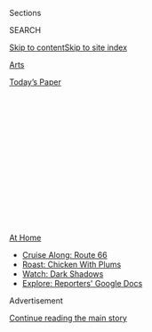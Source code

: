 <div id="app">

<div>

<div>

<div>

<div class="NYTAppHideMasthead css-1q2w90k e1suatyy0">

<div class="section css-ui9rw0 e1suatyy2">

<div class="css-eph4ug er09x8g0">

<div class="css-6n7j50">

</div>

<span class="css-1dv1kvn">Sections</span>

<div class="css-10488qs">

<span class="css-1dv1kvn">SEARCH</span>

</div>

[Skip to content](#site-content)[Skip to site
index](#site-index)

</div>

<div id="masthead-section-label" class="css-1wr3we4 eaxe0e00">

[Arts](https://www.nytimes3xbfgragh.onion/section/arts)

</div>

<div class="css-10698na e1huz5gh0">

</div>

</div>

<div id="masthead-bar-one" class="section hasLinks css-15hmgas e1csuq9d3">

<div class="css-uqyvli e1csuq9d0">

</div>

<div class="css-1uqjmks e1csuq9d1">

</div>

<div class="css-9e9ivx">

[](https://myaccount.nytimes3xbfgragh.onion/auth/login?response_type=cookie&client_id=vi)

</div>

<div class="css-1bvtpon e1csuq9d2">

[Today’s
Paper](https://www.nytimes3xbfgragh.onion/section/todayspaper)

</div>

</div>

</div>

</div>

<div data-aria-hidden="false">

<div id="site-content" data-role="main">

<div>

<div class="css-1aor85t" style="opacity:0.000000001;z-index:-1;visibility:hidden">

<div class="css-1hqnpie">

<div class="css-epjblv">

<span class="css-17xtcya">[Arts](/section/arts)</span><span class="css-x15j1o">|</span><span class="css-fwqvlz">The
Social-Distancing Shamers Are
Watching</span>

</div>

<div class="css-k008qs">

<div class="css-1iwv8en">

<span class="css-18z7m18"></span>

<div>

</div>

</div>

<span class="css-1n6z4y">https://nyti.ms/3cmNeFZ</span>

<div class="css-1705lsu">

<div class="css-4xjgmj">

<div class="css-4skfbu" data-role="toolbar" data-aria-label="Social Media Share buttons, Save button, and Comments Panel with current comment count" data-testid="share-tools">

  - 
  - 
  - 
  - 
    
    <div class="css-6n7j50">
    
    </div>

  - 
  - 

</div>

</div>

</div>

</div>

</div>

</div>

<div class="css-13pd83m">

<div id="NYT_TOP_BANNER_REGION">

<div>

<div id="maps-athome-menu" class="section css-l08pwh interactive-content interactive-size-medium">

<div class="css-17ih8de interactive-body">

<div class="at-home-nav__innerContainer">

<div class="at-home-nav__title">

[At
Home](https://www.nytimes3xbfgragh.onion/spotlight/at-home?action=click&pgtype=Article&state=default&region=TOP_BANNER&context=at_home_menu)

</div>

  - [Cruise Along:
    Route 66](https://www.nytimes3xbfgragh.onion/2020/09/07/travel/route-66.html?action=click&pgtype=Article&state=default&region=TOP_BANNER&context=at_home_menu)
  - [Roast: Chicken With
    Plums](https://www.nytimes3xbfgragh.onion/2020/09/04/dining/sheet-pan-chicken.html?action=click&pgtype=Article&state=default&region=TOP_BANNER&context=at_home_menu)
  - [Watch: Dark
    Shadows](https://www.nytimes3xbfgragh.onion/2020/09/04/arts/television/dark-shadows-stream.html?action=click&pgtype=Article&state=default&region=TOP_BANNER&context=at_home_menu)
  - [Explore: Reporters' Google
    Docs](https://www.nytimes3xbfgragh.onion/interactive/2020/at-home/even-more-reporters-editors-diaries-lists-recommendations.html?action=click&pgtype=Article&state=default&region=TOP_BANNER&context=at_home_menu)

</div>

</div>

</div>

</div>

</div>

</div>

<div id="top-wrapper" class="css-1sy8kpn">

<div id="top-slug" class="css-l9onyx">

Advertisement

</div>

[Continue reading the main
story](#after-top)

<div class="ad top-wrapper" style="text-align:center;height:100%;display:block;min-height:250px">

<div id="top" class="place-ad" data-position="top" data-size-key="top">

</div>

</div>

<div id="after-top">

</div>

</div>

<div>

<div id="sponsor-wrapper" class="css-1hyfx7x">

<div id="sponsor-slug" class="css-19vbshk">

Supported by

</div>

[Continue reading the main
story](#after-sponsor)

<div id="sponsor" class="ad sponsor-wrapper" style="text-align:center;height:100%;display:block">

</div>

<div id="after-sponsor">

</div>

</div>

<div class="css-186x18t">

Critic’s Notebook

</div>

<div class="css-1vkm6nb ehdk2mb0">

# The Social-Distancing Shamers Are Watching

</div>

The internet has long been identified as a breeding ground for public
shaming, but the coronavirus has advanced the
game.

<div class="css-79elbk" data-testid="photoviewer-wrapper">

<div class="css-z3e15g" data-testid="photoviewer-wrapper-hidden">

</div>

<div class="css-1a48zt4 ehw59r15" data-testid="photoviewer-children">

![<span class="css-cnj6d5 e1z0qqy90" itemprop="copyrightHolder"><span class="css-1ly73wi e1tej78p0">Credit...</span><span><span>Cari
Vander
Yacht</span></span></span>](https://static01.graylady3jvrrxbe.onion/images/2020/05/12/arts/11virus-shaming/11virus-shaming-articleLarge.jpg?quality=75&auto=webp&disable=upscale)

</div>

</div>

<div class="css-18e8msd">

<div class="css-vp77d3 epjyd6m0">

<div class="css-hus3qt ey68jwv0" data-aria-hidden="true">

[![Amanda
Hess](https://static01.graylady3jvrrxbe.onion/images/2018/02/16/multimedia/author-amanda-hess/author-amanda-hess-thumbLarge-v2.png
"Amanda Hess")](https://www.nytimes3xbfgragh.onion/by/amanda-hess)

</div>

<div class="css-1baulvz">

By [<span class="css-1baulvz last-byline" itemprop="name">Amanda
Hess</span>](https://www.nytimes3xbfgragh.onion/by/amanda-hess)

</div>

</div>

  - 
    
    <div class="css-ld3wwf e16638kd2">
    
    May 11,
    2020
    
    </div>

  - 
    
    <div class="css-4xjgmj">
    
    <div class="css-d8bdto" data-role="toolbar" data-aria-label="Social Media Share buttons, Save button, and Comments Panel with current comment count" data-testid="share-tools">
    
      - 
      - 
      - 
      - 
        
        <div class="css-6n7j50">
        
        </div>
    
      - 
      - 
    
    </div>
    
    </div>

</div>

</div>

<div class="section meteredContent css-1r7ky0e" name="articleBody" itemprop="articleBody">

<div class="css-1fanzo5 StoryBodyCompanionColumn">

<div class="css-53u6y8">

It was 80 degrees and sunny in [New York
City](https://www.nytimes3xbfgragh.onion/2020/06/18/nyregion/coronavirus-ny-social-distancing.html),
so I was lying slack on the couch, scrolling aimlessly through my phone,
when I [paused on a
photograph](https://twitter.com/LachCartwright/status/1257049652559577096)
shot a few miles away. A throng of people were sunbathing on the green
lawn of a Manhattan pier. In the center stood a man in a pair of floral
briefs and nothing else. With his arms akimbo and his chin turned
artfully to the side, he looked as if he were posing in a bodybuilding
lineup. In front of him was a woman with her face thrown up to the sky,
her hands rising as if to tousle her hair.

The photograph was taken at an angle that looked straight down the pier,
collapsing hundreds of feet of space so that the sunbathers appeared to
join together as one golden organism with toned muscles, a Celtic back
tattoo and a languid smile. The only indications that this was unlike
any other spring reverie were the baby blue surgical masks obscuring the
faces of two passers-by.

When [that
photo](https://twitter.com/LachCartwright/status/1257049652559577096)
and [others of the
pier](https://twitter.com/Welcome2theBX/status/1256763447209066496)
appeared on Twitter and Instagram, the scene was exposed to another kind
of crowd: people shut into their homes, skin drained of vitamin D, their
own spring plans frustrated by stay-at-home orders, sickness or grief.
Their replies to the posts swarmed with recriminations: The sunbathers
were the picture of privilege; the masks in the photo could be counted
on one hand; nobody would feel sorry if they died.

</div>

</div>

<div class="css-nj25e3">

> Christopher Street Pier - 4:48pm. Not sure if the message is getting
> through. [pic.twitter.com/RXNQ5pUWkn](https://t.co/RXNQ5pUWkn)
> 
> — Lachlan Cartwright (@LachCartwright)
> [May 3, 2020](https://twitter.com/LachCartwright/status/1257049652559577096?ref_src=twsrc%5Etfw)

</div>

<div class="css-1fanzo5 StoryBodyCompanionColumn">

<div class="css-53u6y8">

In recent months, similar images — of people strolling on a [boardwalk
in
Dorset](https://twitter.com/alukeonlife/status/1254568419116175367?s=21),
England, relaxing on a [beach in Orange
County](https://petapixel.com/2020/05/02/controversial-photo-of-crowds-on-ca-beach-was-shot-with-a-telephoto-lens/)
or shopping at [a flower market in
London](https://www.thecanary.co/trending/2020/03/22/selfish-reckless-members-of-the-british-public-are-still-rejecting-social-distancing-during-the-coronavirus-pandemic/)
— have been dragged around the internet for rounds of judgment. The
internet has long been identified as a breeding ground for public shame,
but the coronavirus has advanced the game. If some benefit of the doubt
between strangers still existed in online discourse, this mysterious,
highly communicable and deadly illness has annihilated it.

</div>

</div>

<div class="css-1fanzo5 StoryBodyCompanionColumn">

<div class="css-53u6y8">

Now, we are grieving, afraid and confused. We are desperate for an
outlet, and indoor finger-pointing is one of the few hobbies still
accessible to those sheltering in place. Joggers have been [accused of
“manspreading” their
droplets](https://www.independent.co.uk/life-style/women/manspreading-running-social-distancing-jogging-men-coronavirus-a9491926.html)
across public airways. An [infant was
scolded](https://twitter.com/naanking/status/1258219591177629697?s=12)
for appearing maskless outdoors. Somebody [called the
cops](https://twitter.com/benyt/status/1256758795038085121) on a guy for
playing the trumpet, describing it as an “instrument that uses saliva
and wind.”

But the photograph of the crowded public space has become the defining
image of Covid shaming. We used to post photos of ourselves picnicking
in the park or sunbathing with our friends, and these shaming images
look eerily similar to those old tokens of springtime. Except now we’re
taking photos of other people, and saying that those people are bad.

In the strange absence of [photos documenting the coronavirus death
toll](https://www.nytimes3xbfgragh.onion/2020/05/01/opinion/coronavirus-photography.html),
sights of gaiety stand in for the morbid. The [Florida attorney Daniel
Uhlfelder](https://twitter.com/DWUhlfelderLaw/status/1256281243500625929)
has tried to make that association literal by dressing as the Grim
Reaper and stalking open beaches. To some, [the scene on the
pier](https://twitter.com/MichaelHartney/status/1256731376751120388/photo/1)
recalled “A Sunday Afternoon on the Island of La Grande Jatte,” Georges
Seurat’s pointillist painting of bourgeois Parisians lounging near the
Seine, which is shaded with a rebuke of their leisure-class pursuits.

</div>

</div>

<div class="css-cfo9c3">

</div>

<div class="css-1fanzo5 StoryBodyCompanionColumn">

<div class="css-53u6y8">

The people who appear in these crowd shots are often suspected of
occupying a privileged tier of society. They may be affluent and white,
or at least young and healthy — the kinds of people least likely to be
seriously harmed by the virus, or by police. The pier photos circulated
just as [video emerged of a New York police
officer](https://www.cbsnews.com/news/nypd-social-distancing-arrest-video-lower-east-side/)
beating and arresting a black man while enforcing social distancing. Of
[the 40 people the New York Police Department has
arrested](https://www.nytimes3xbfgragh.onion/2020/05/07/nyregion/nypd-social-distancing-race-coronavirus.html)
for social-distancing violations in Brooklyn, only one has been white;
during a pandemic, black New Yorkers have several reasons to feel unsafe
outside. Social-media shaming is often analogized to “violence” or
“policing,” but it looks nothing like actual violent policing.

<div id="NYT_MAIN_CONTENT_2_REGION" class="css-9tf9ac">

<div>

</div>

</div>

There are other cultural messages embedded in these photos, too. The
images of people gathering on Florida beaches conjure [the dynamics of
the Florida Man
meme](https://www.washingtonpost.com/news/magazine/wp/2019/07/15/feature/is-it-okay-to-laugh-at-florida-man-2/),
which delights in the broad-brush painting of Floridians as criminally
stupid hicks. The Christopher Street Pier, the site of New York’s viral
photos, is practically [a gay historic
landmark](https://www.nyclgbtsites.org/site/greenwich-village-waterfront-and-the-christopher-street-pier/)
— rainbow flags hang from its lampposts — and the outrage resurrects old
tropes that gay men make irresponsible and hedonistic use of the body.
Those photos were striking not just because the men in the photos were
not wearing masks, but also because they were not wearing shirts.

</div>

</div>

<div class="css-cfo9c3">

</div>

<div class="css-1fanzo5 StoryBodyCompanionColumn">

<div class="css-53u6y8">

A backlash to the backlash is brewing. Some of the photographs fueling
the shaming [have appeared
misleading](https://www.buzzfeed.com/joeydurso/coronavirus-social-distancing-lockdown-photos),
collapsing depth so that cyclists appear to be [breathing down each
other’s
necks](https://road.cc/content/news/times-latest-paper-try-shame-cyclists-dodgy-pics-272525)
and sunbathers seem to be [lying all over one
another](https://petapixel.com/2020/05/02/controversial-photo-of-crowds-on-ca-beach-was-shot-with-a-telephoto-lens/?fbclid=IwAR2rFh0hA_HqeI_7BUV9lgLhyuEnbI8qQJaradf-HMDSHNoZgoWQNJExytc).
Other photos taken of the [gathering on the
pier](https://www.instagram.com/p/B_vdTP3DeHC/?utm_source=ig_embed)
[reveal ample green
space](https://www.instagram.com/p/B_vWvBnDdRN/?igshid=tjlen2z39jvu)
between bodies. Defenders of the crowds have quickly evolved into
photographic forensic analysts, scouring metadata, analyzing shadows and
becoming conversant in the effects of Telephoto lenses.

They have also noted that the existence of the photo means that the
photographer was also in the crowded place. Flocking outside on a
beautiful day, even under the cloud of the virus, is a pretty universal
impulse, and Gov. Andrew Cuomo has recognized that New Yorkers [need to
do
it](https://www.nytimes3xbfgragh.onion/article/what-is-shelter-in-place-coronavirus.html)
to maintain our sanity. (He has also ordered the wearing of masks in
public only when[“unable to maintain” social
distance](https://www.governor.ny.gov/news/no-20217-continuing-temporary-suspension-and-modification-laws-relating-disaster-emergency).)
What distinguishes the self-appointed enforcers of the crowd are their
attitudes. They too may be contributing to the city’s congested public
arteries, but at least they don’t like what they see.

Jon Ronson, in his 2015 account of social media ruinings, “[So You’ve
Been Publicly
Shamed](https://www.nytimes3xbfgragh.onion/2015/04/19/books/review/jon-ronsons-so-youve-been-publicly-shamed.html),”
hypothesizes that online shamers believe they are doing a kind of public
service. Now that feeling has been wildly elevated: It feels as if
shaming could actually save lives. These photos have already inspired
policy shifts, elevating internet policing to actual policing: Days
after the pier photos were passed around, Mayor Bill de Blasio of New
York announced [a
plan](https://www.nytimes3xbfgragh.onion/2020/05/08/nyregion/coronavirus-new-york-update.html#link-368d0d35)to
limit the number of people allowed in some parks.

</div>

</div>

<div class="css-1fanzo5 StoryBodyCompanionColumn">

<div class="css-53u6y8">

It’s not clear that further restricting already scarce public space will
help prevent the virus’s spread. What it will do is further entrench
[the power of the
police](https://time.com/5832403/nypd-pandemic-police-social-distancing-arrests/).
(De Blasio [expressed
regret](https://twitter.com/NYCMayor/status/1258581714877722630) for the
racial “disparity” in arrests while continuing to insist that cops are
“saving lives.”) But the shaming feels righteous in the moment. I
know, from experience, that laying into a stranger online is one of the
easiest ways to convert anger into pleasure. Shaming the happy crowd
feels like stealing a little piece of their joy.

Most days I feel like both the shamer and the crowd. I have forgotten to
wear a mask, and I have eyed the maskless with suspicion. Both the
crowds and the shamers are reacting to the same stressor — a
catastrophically incompetent government response, which boils down to
warning us all to avoid human contact indefinitely.

The day that I saw those sunbathing photos, I went to the park, too,
where I picked my way through the pack to get some exercise and see a
goose. I have even, in the past several weeks, stretched my body across
a public lawn. I’m trying to be careful, but I’m also trying to still
feel like a person. I thought I was leaving a safe distance between
myself and others, but what did I know? What does anyone? I’m lucky
nobody decided that, actually, they did know better, and took my picture
to shame me — or worse.

</div>

</div>

<div>

</div>

</div>

<div>

</div>

<div>

</div>

<div>

</div>

<div>

<div id="bottom-wrapper" class="css-1ede5it">

<div id="bottom-slug" class="css-l9onyx">

Advertisement

</div>

[Continue reading the main
story](#after-bottom)

<div id="bottom" class="ad bottom-wrapper" style="text-align:center;height:100%;display:block;min-height:90px">

</div>

<div id="after-bottom">

</div>

</div>

</div>

</div>

</div>

## Site Index

<div>

</div>

## Site Information Navigation

  - [© <span>2020</span> <span>The New York Times
    Company</span>](https://help.nytimes3xbfgragh.onion/hc/en-us/articles/115014792127-Copyright-notice)

<!-- end list -->

  - [NYTCo](https://www.nytco.com/)
  - [Contact
    Us](https://help.nytimes3xbfgragh.onion/hc/en-us/articles/115015385887-Contact-Us)
  - [Work with us](https://www.nytco.com/careers/)
  - [Advertise](https://nytmediakit.com/)
  - [T Brand Studio](http://www.tbrandstudio.com/)
  - [Your Ad
    Choices](https://www.nytimes3xbfgragh.onion/privacy/cookie-policy#how-do-i-manage-trackers)
  - [Privacy](https://www.nytimes3xbfgragh.onion/privacy)
  - [Terms of
    Service](https://help.nytimes3xbfgragh.onion/hc/en-us/articles/115014893428-Terms-of-service)
  - [Terms of
    Sale](https://help.nytimes3xbfgragh.onion/hc/en-us/articles/115014893968-Terms-of-sale)
  - [Site
    Map](https://spiderbites.nytimes3xbfgragh.onion)
  - [Help](https://help.nytimes3xbfgragh.onion/hc/en-us)
  - [Subscriptions](https://www.nytimes3xbfgragh.onion/subscription?campaignId=37WXW)

</div>

</div>

</div>

</div>

